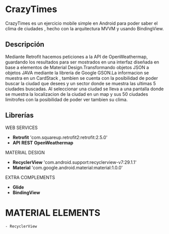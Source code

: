 # CrazyTimes

CrazyTimes es un ejercicio mobile simple en Android para poder saber el clima de ciudades , hecho con la arquitectura MVVM y usando BindingView.

## Descripción

Mediante Retrofit hacemos peticiones a la API de OpenWeathermap, guardando los resultados para ser mostrados en una interfaz diseñada en base 
a elementos de Material Design.Transformando objetos JSON a objetos JAVA mediante la librería de Google GSON.La informacion se muestra en 
un CardStack , tambien se cuenta con la posibilidad de poder buscar la ciudad que desees y un sector donde se muestra las ultimas 5 ciudades buscadas.
Al seleccionar una ciudad se lleva a una pantalla donde se muestra la localizacion de la ciudad en un map y sus 50 ciudades limitrofes con la posibilidad de poder ver tambien 
su clima.



## Librerías

WEB SERVICES
  * **Retrofit**          'com.squareup.retrofit2:retrofit:2.5.0'
  * **API** **REST** **OpenWeathermap** 
   
MATERIAL DESIGN

  * **RecyclerView**   'com.android.support:recyclerview-v7:29.1.1'
  * **Material**     'com.google.android.material:material:1.0.0'
  
   
EXTRA COMPLEMENTS
   
  * **Glide**            
  * **BindingView**      
# MATERIAL ELEMENTS

    - RecyclerView
